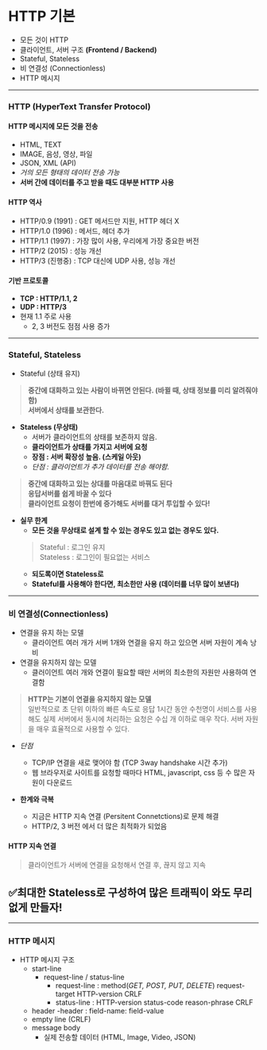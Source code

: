 # HTTP 기본
  - 모든 것이 HTTP
  - 클라이언트, 서버 구조 __(Frontend / Backend)__
  - Stateful, Stateless
  - 비 연결성 (Connectionless)
  - HTTP 메시지
  
---

### HTTP (HyperText Transfer Protocol)
#### HTTP 메시지에 모든 것을 전송
  - HTML, TEXT
  - IMAGE, 음성, 영상, 파일
  - JSON, XML (API)
  - _거의 모든 형태의 데이터 전송 가능_
  - __서버 간에 데이터를 주고 받을 때도 대부분 HTTP 사용__  

#### HTTP 역사
  - HTTP/0.9 (1991) : GET 메서드만 지원, HTTP 헤더 X
  - HTTP/1.0 (1996) : 메서드, 헤더 추가
  - HTTP/1.1 (1997) : 가장 많이 사용, 우리에게 가장 중요한 버전
  - HTTP/2 (2015) : 성능 개선
  - HTTP/3 (진행중) : TCP 대신에 UDP 사용, 성능 개선  
  
#### 기반 프로토콜
  - __TCP : HTTP/1.1, 2__
  - __UDP : HTTP/3__
  - 현재 1.1  주로 사용 
    - 2, 3 버전도 점점 사용 증가
      
---  

### Stateful, Stateless
  - Stateful (상태 유지)
  > __중간에 대화하고 있는 사람이 바뀌면 안된다. (바뀔 때, 상태 정보를 미리 알려줘야 함)__  
    __서버에서 상태를 보관한다.__
    
  - __Stateless (무상태)__
    - 서버가 클라이언트의 상태를 보존하지 않음.
    - __클라이언트가 상태를 가지고 서버에 요청__
    - __장점 : 서버 확장성 높음. (스케일 아웃)__
    - _단점 : 클라이언트가 추가 데이터를 전송 해야함._
  > __중간에 대화하고 있는 상대를 마음대로 바꿔도 된다__  
    __응답서버를 쉽게 바꿀 수 있다__  
    __클라이언트 요청이 한번에 증가해도 서버를 대거 투입할 수 있다!__  
    
  - __실무 한계__
    - __모든 것을 무상태로 설계 할 수 있는 경우도 있고 없는 경우도 있다.__
    > Stateful : 로그인 유지  
      Stateless : 로그인이 필요없는 서비스  
    - __되도록이면 Stateless로__
    - __Stateful를 사용해야 한다면, 최소한만 사용 (데이터를 너무 많이 보낸다)__  
---  

### 비 연결성(Connectionless)
  - 연결을 유지 하는 모델 
    - 클라이언트 여러 개가 서버 1개와 연결을 유지 하고 있으면 서버 자원이 계속 낭비  
  - 연결을 유지하지 않는 모델
    - 클러이언트 여러 개와 연결이 필요할 때만 서버의 최소한의 자원만 사용하여 연결함  
> __HTTP는 기본이 연결을 유지하지 않는 모델__  
  일반적으로 초 단위 이하의 빠른 속도로 응답
  1시간 동안 수천명이 서비스를 사용해도 실제 서버에서 동시에 처리하는 요청은 수십 개 이하로 매우 작다.
  서버 자원을 매우 효율적으로 사용할 수 있다.  
  
  - _단점_
    - TCP/IP 연결을 새로 맺어야 함 (TCP 3way handshake 시간 추가)
    - 웹 브라우저로 사이트를 요청할 때마다 HTML, javascript, css 등 수 많은 자원이 다운로드
    
  - __한계와 극복__
    - 지금은 HTTP 지속 연결 (Persitent Connetctions)로 문제 해결
    - HTTP/2, 3 버전 에서 더 많은 최적화가 되었음
     
#### HTTP 지속 연결 
> 클라이언트가 서버에 연결을 요청해서 연결 후, 끊지 않고 지속

## &#9989;최대한 Stateless로 구성하여 많은 트래픽이 와도 무리 없게 만들자!  

---  

### HTTP 메시지
 - HTTP 메시지 구조
   - start-line
     - request-line / status-line
       - request-line : method(_GET, POST, PUT, DELETE_) request-target HTTP-version CRLF
       - status-line : HTTP-version status-code reason-phrase CRLF
   - header
     -header : field-name: field-value
   - empty line (CRLF)
   - message body
     - 실제 전송할 데이터 (HTML, Image, Video, JSON)


